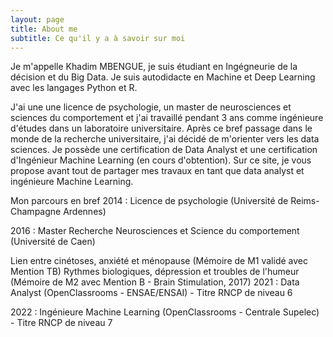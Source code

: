 ```yaml
---
layout: page
title: About me
subtitle: Ce qu'il y a à savoir sur moi
---
```


Je m'appelle Khadim MBENGUE, je suis étudiant en Ingégneurie de la décision et du Big Data.
Je suis autodidacte en Machine et Deep Learning avec les langages Python et R.

J'ai une une licence de psychologie, un master de neurosciences et sciences du comportement et j'ai travaillé pendant 3 ans comme ingénieure d'études dans un laboratoire universitaire. Après ce bref passage dans le monde de la recherche universitaire, j'ai décidé de m'orienter vers les data sciences. Je possède une certification de Data Analyst et une certification d'Ingénieur Machine Learning (en cours d'obtention). Sur ce site, je vous propose avant tout de partager mes travaux en tant que data analyst et ingénieure Machine Learning.

Mon parcours en bref
2014 : Licence de psychologie (Université de Reims-Champagne Ardennes)

2016 : Master Recherche Neurosciences et Science du comportement (Université de Caen)

Lien entre cinétoses, anxiété et ménopause (Mémoire de M1 validé avec Mention TB)
Rythmes biologiques, dépression et troubles de l'humeur (Mémoire de M2 avec Mention B - Brain Stimulation, 2017)
2021 : Data Analyst (OpenClassrooms - ENSAE/ENSAI) - Titre RNCP de niveau 6

2022 : Ingénieure Machine Learning (OpenClassrooms - Centrale Supelec) - Titre RNCP de niveau 7

